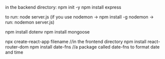 in the backend directory:
npm init -y
npm install express

to run: node server.js
(if you use nodemon -> npm install -g nodemon -> run: nodemon server.js)

npm install dotenv
npm install mongoose

npx create-react-app filename
//in the frontend directory
npm install react-router-dom
npm install date-fns //a package called date-fns to format date and time